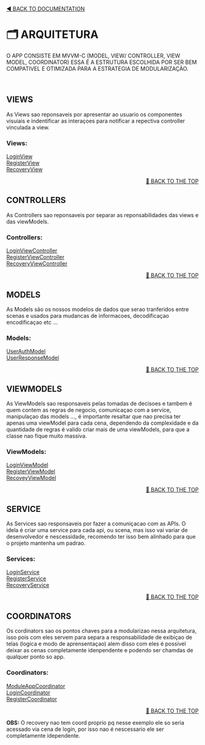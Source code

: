 <a name="top"><a/>
<p align="left"><a href="https://github.com/PaoloProdossimoLopes/repository-template/blob/main/DOCUMENTATION/README.md">◀️ BACK TO DOCUMENTATION</a></p>

# 🗂 ARQUITETURA
O APP CONSISTE EM MVVM-C (MODEL, VIEW/ CONTROLLER, VIEW MODEL, COORDINATOR) ESSA É A ESTRUTURA ESCOLHIDA POR SER BEM COMPATIVEL E OTIMIZADA PARA A ESTRATEGIA DE MODULARIZAÇÃO.

<br/>

## VIEWS
As Views sao reponsaveis por apresentar ao usuario os componentes visuiais e indentificar as interaçoes para notificar a repectiva controller vinculada a view.
### Views:
[LoginView]() <br/>
[RegisterView]() <br/>
[RecoveryView]() <br/>
<p align="right"><a href="#top">🔼 BACK TO THE TOP</a></p>

## CONTROLLERS
As Controllers sao reponsaveis por separar as reponsabilidades das views e das viewModels.
### Controllers:
[LoginViewController]() <br/>
[RegisterViewController]() <br/>
[RecoveryViewController]() <br/>
<p align="right"><a href="#top">🔼 BACK TO THE TOP</a></p>

## MODELS
As Models são os nossos modelos de dados que serao tranferidos entre scenas e usados para mudancas de informacoes, decodificaçao encodificaçao etc ...
### Models:
[UserAuthModel]() <br/>
[UserResponseModel]() <br/>
<p align="right"><a href="#top">🔼 BACK TO THE TOP</a></p>

## VIEWMODELS
As ViewModels sao responsaveis pelas tomadas de decisoes e tambem é quem contem as regras de negocio, comunicaçao com a service, manipulaçao das models ..., é importante resaltar que nao precisa ter apenas uma viewModel para cada cena, dependendo da complexidade e da quantidade de regras é valido criar mais de uma viewModels, para que a classe nao fique muito massiva.
### ViewModels:
[LoginViewModel]() <br/>
[RegisterViewModel]() <br/>
[RecoveyViewModel]() <br/>
<p align="right"><a href="#top">🔼 BACK TO THE TOP</a></p>

## SERVICE
As Services sao responsaveis por fazer a comuniçacao com as APIs. O idela é criar uma service para cada api, ou scena, mas isso vai variar de desenvolvedor e nescessidade, recomendo ter isso bem alinhado para que o projeto mantenha um padrao.
### Services:
[LoginService]() <br/>
[RegisterService]() <br/>
[RecoveryService]() <br/>
<p align="right"><a href="#top">🔼 BACK TO THE TOP</a></p>

## COORDINATORS
Os cordinators sao os pontos chaves para a modularizao nessa arquitetura, isso pois com eles servem para separa a responsabilidade de exibiçao de telas (logica e modo de aprensentaçao) alem disso com eles é possivel deixar as cenas completamente idenpendente e podendo ser chamdas de qualquer ponto so app.
### Coordinators:
[ModuleAppCoordinator]() <br/>
[LoginCoordinator]() <br/>
[RegisterCoordinator]() <br/>
<p align="right"><a href="#top">🔼 BACK TO THE TOP</a></p>

**OBS:** O recovery nao tem coord proprio pq nesse exemplo ele so seria acessado via cena de login, por isso nao é nescessario ele ser completamente idependente.
